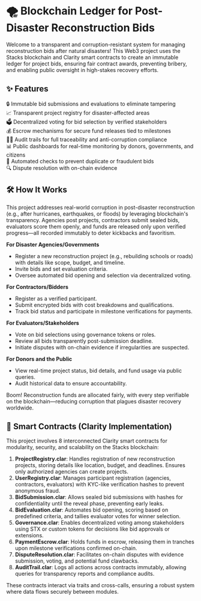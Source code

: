 # 🌪️ Blockchain Ledger for Post-Disaster Reconstruction Bids

Welcome to a transparent and corruption-resistant system for managing reconstruction bids after natural disasters! This Web3 project uses the Stacks blockchain and Clarity smart contracts to create an immutable ledger for project bids, ensuring fair contract awards, preventing bribery, and enabling public oversight in high-stakes recovery efforts.

## ✨ Features

🔒 Immutable bid submissions and evaluations to eliminate tampering  
📈 Transparent project registry for disaster-affected areas  
🗳️ Decentralized voting for bid selection by verified stakeholders  
💰 Escrow mechanisms for secure fund releases tied to milestones  
🕵️‍♂️ Audit trails for full traceability and anti-corruption compliance  
📊 Public dashboards for real-time monitoring by donors, governments, and citizens  
🚫 Automated checks to prevent duplicate or fraudulent bids  
🔍 Dispute resolution with on-chain evidence  

## 🛠 How It Works

This project addresses real-world corruption in post-disaster reconstruction (e.g., after hurricanes, earthquakes, or floods) by leveraging blockchain's transparency. Agencies post projects, contractors submit sealed bids, evaluators score them openly, and funds are released only upon verified progress—all recorded immutably to deter kickbacks and favoritism.

**For Disaster Agencies/Governments**  
- Register a new reconstruction project (e.g., rebuilding schools or roads) with details like scope, budget, and timeline.  
- Invite bids and set evaluation criteria.  
- Oversee automated bid opening and selection via decentralized voting.  

**For Contractors/Bidders**  
- Register as a verified participant.  
- Submit encrypted bids with cost breakdowns and qualifications.  
- Track bid status and participate in milestone verifications for payments.  

**For Evaluators/Stakeholders**  
- Vote on bid selections using governance tokens or roles.  
- Review all bids transparently post-submission deadline.  
- Initiate disputes with on-chain evidence if irregularities are suspected.  

**For Donors and the Public**  
- View real-time project status, bid details, and fund usage via public queries.  
- Audit historical data to ensure accountability.  

Boom! Reconstruction funds are allocated fairly, with every step verifiable on the blockchain—reducing corruption that plagues disaster recovery worldwide.

## 📜 Smart Contracts (Clarity Implementation)

This project involves 8 interconnected Clarity smart contracts for modularity, security, and scalability on the Stacks blockchain:

1. **ProjectRegistry.clar**: Handles registration of new reconstruction projects, storing details like location, budget, and deadlines. Ensures only authorized agencies can create projects.  
2. **UserRegistry.clar**: Manages participant registration (agencies, contractors, evaluators) with KYC-like verification hashes to prevent anonymous fraud.  
3. **BidSubmission.clar**: Allows sealed bid submissions with hashes for confidentiality until the reveal phase, preventing early leaks.  
4. **BidEvaluation.clar**: Automates bid opening, scoring based on predefined criteria, and tallies evaluator votes for winner selection.  
5. **Governance.clar**: Enables decentralized voting among stakeholders using STX or custom tokens for decisions like bid approvals or extensions.  
6. **PaymentEscrow.clar**: Holds funds in escrow, releasing them in tranches upon milestone verifications confirmed on-chain.  
7. **DisputeResolution.clar**: Facilitates on-chain disputes with evidence submission, voting, and potential fund clawbacks.  
8. **AuditTrail.clar**: Logs all actions across contracts immutably, allowing queries for transparency reports and compliance audits.  

These contracts interact via traits and cross-calls, ensuring a robust system where data flows securely between modules.